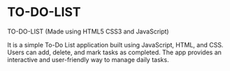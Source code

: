 # TO-DO-LIST

TO-DO-LIST (Made using HTML5 CSS3 and JavaScript)

It is a simple To-Do List application built using JavaScript, HTML, and CSS. Users can add, delete, and mark tasks as completed. The app provides an interactive and user-friendly way to manage daily tasks.
